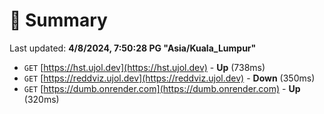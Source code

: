 # 📖 Summary
Last updated: **4/8/2024, 7:50:28 PG "Asia/Kuala_Lumpur"**

- `GET` [https://hst.ujol.dev](https://hst.ujol.dev) - **Up** (738ms)
- `GET` [https://reddviz.ujol.dev](https://reddviz.ujol.dev) - **Down** (350ms)
- `GET` [https://dumb.onrender.com](https://dumb.onrender.com) - **Up** (320ms)
